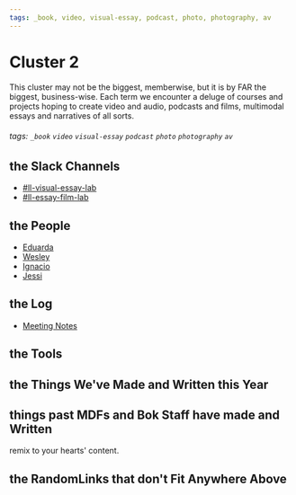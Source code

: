 ```yaml
---
tags: _book, video, visual-essay, podcast, photo, photography, av
---
```


# Cluster 2 
This cluster may not be the biggest, memberwise, but it is by FAR the biggest, business-wise. Each term we encounter a deluge of courses and projects hoping to create video and audio, podcasts and films, multimodal essays and narratives of all sorts. 

###### tags: `_book` `video` `visual-essay` `podcast` `photo` `photography` `av`

## the Slack Channels
- [#ll-visual-essay-lab](https://bokcenter.slack.com/archives/C01DNTXMYUW)
- [#ll-essay-film-lab](https://bokcenter.slack.com/archives/C02GL3S2PTK)

## the People
- [Eduarda](https://hackmd.io/cyQdS9SDSM6G1-p5o81QYA)
- [Wesley](https://hackmd.io/ElL-x049TvGciF0qCkjhlQ)
- [Ignacio](https://hackmd.io/RvoGIa4dTmGlaKkV3y-D3A)
- [Jessi](https://hackmd.io/q698Z79WSZa1yr84-ZDM0g)

## the Log
- [Meeting Notes](https://hackmd.io/mizqy5trT2u9mDIGCRXPgA)

## the Tools


## the Things We've Made and Written this Year


## things past MDFs and Bok Staff have made and Written

remix to your hearts' content.



## the RandomLinks that don't Fit Anywhere Above
